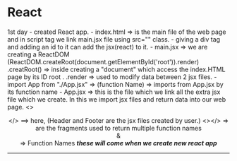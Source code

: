 # React

1st day - created React app.
        - index.html => is the main file of the web page and in script tag we link main.jsx file using src="" class.
        - giving a div tag and adding an id to it can add the jsx(react) to it.
        - main.jsx => we are creating a ReactDOM (ReactDOM.createRoot(document.getElementById('root')).render)
        .creatRoot() => inside creating a "document" which access the index.HTML page by its ID root .
        .render => used to modify data between 2 jsx files.
        - import App from "./App.jsx" => <App/>(function Name) => imports from App.jsx by its function name
        - App.jsx => this is the file which we link all the extra jsx file which we create.
           In this we import jsx files and return data into our web page.
           <><Header/><Footer/></> ==> here, (Header and Footer are the jsx files created by user.)
                        <></> => are the fragments used to return multiple function names
                        <Header/> & <Footer/> => Function Names
    ***these will come when we create new react app***
<hr>                            
    